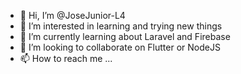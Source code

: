 - 👋 Hi, I’m @JoseJunior-L4
- 👀 I’m interested in learning and trying new things
- 🌱 I’m currently learning about Laravel and Firebase
- 💞️ I’m looking to collaborate on Flutter or NodeJS
- 📫 How to reach me ...

<!---
JoseJunior-L4/JoseJunior-L4 is a ✨ special ✨ repository because its `README.md` (this file) appears on your GitHub profile.
You can click the Preview link to take a look at your changes.
--->
